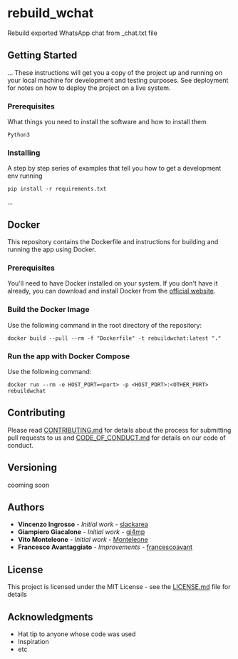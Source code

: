 # rebuild_wchat
Rebuild exported WhatsApp chat from _chat.txt file

## Getting Started

...
These instructions will get you a copy of the project up and running on your local machine for development and testing purposes.
See deployment for notes on how to deploy the project on a live system.

### Prerequisites

What things you need to install the software and how to install them

```
Python3
```

### Installing

A step by step series of examples that tell you how to get a development env running

```
pip install -r requirements.txt
```

...
## Docker
This repository contains the Dockerfile and instructions for building and running the app using Docker.
### Prerequisites
You'll need to have Docker installed on your system. If you don't have it already, you can download and install Docker from the [official website](https://www.docker.com/get-started/).

### Build the Docker Image
Use the following command in the root directory of the repository:

```
docker build --pull --rm -f "Dockerfile" -t rebuildwchat:latest "."
```
### Run the app with Docker Compose
Use the following command:

```
docker run --rm -e HOST_PORT=<port> -p <HOST_PORT>:<OTHER_PORT> rebuildwchat
```

## Contributing

Please read [CONTRIBUTING.md](CONTRIBUTING.md) for details about the process for submitting pull requests to us and [CODE_OF_CONDUCT.md](CODE_OF_CONDUCT.md) for details on our code of conduct. 

## Versioning

cooming soon

## Authors

* **Vincenzo Ingrosso** - *Initial work* - [slackarea](https://github.com/slackarea)
* **Giampiero Giacalone** - *Initial work* - [gi4mp](https://github.com/gi4mp)
* **Vito Monteleone** - *Initial work* - [Monteleone](https://github.com/Monteleone)
* **Francesco Avantaggiato** - *Improvements* - [francescoavant](https://github.com/francescoavant)


## License

This project is licensed under the MIT License - see the [LICENSE.md](LICENSE.md) file for details

## Acknowledgments

* Hat tip to anyone whose code was used
* Inspiration
* etc

